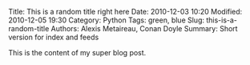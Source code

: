 Title: This is a random title right here
Date: 2010-12-03 10:20
Modified: 2010-12-05 19:30
Category: Python
Tags: green, blue
Slug: this-is-a-random-title
Authors: Alexis Metaireau, Conan Doyle
Summary: Short version for index and feeds

This is the content of my super blog post.